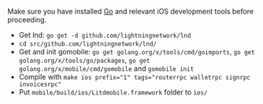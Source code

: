 Make sure you have installed [Go](https://golang.org) and relevant iOS development tools before proceeding.

* Get lnd: `go get -d github.com/lightningnetwork/lnd`
* `cd src/github.com/lightningnetwork/lnd/`
* Get and init gomobile: `go get golang.org/x/tools/cmd/goimports`, `go get golang.org/x/tools/go/packages`, `go get golang.org/x/mobile/cmd/gomobile` and `gomobile init`
* Compile with `make ios prefix="1" tags="routerrpc walletrpc signrpc invoicesrpc"`
* Put `mobile/build/ios/Litdmobile.framework` folder to `ios/`
